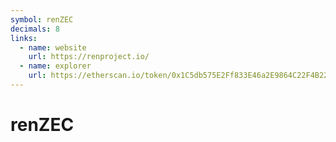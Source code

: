 ```yaml
---
symbol: renZEC
decimals: 8
links:
  - name: website
    url: https://renproject.io/
  - name: explorer
    url: https://etherscan.io/token/0x1C5db575E2Ff833E46a2E9864C22F4B22E0B37C2
---
```


# renZEC
